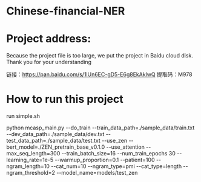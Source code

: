 # Chinese-financial-NER



# Project address:

Because the project file is too large, we put the project in Baidu cloud disk. Thank you for your understanding

链接：https://pan.baidu.com/s/1lUn6EC-gD5-E6g8EkAklwQ 
提取码：M978 








# How to run this project

run simple.sh
 
 
 
 
 
python mcasp_main.py --do_train --train_data_path=./sample_data/train.txt --dev_data_path=./sample_data/dev.txt --test_data_path=./sample_data/test.txt --use_zen --bert_model=./ZEN_pretrain_base_v0.1.0 --use_attention --max_seq_length=300 --train_batch_size=16 --num_train_epochs 30 --learning_rate=1e-5 --warmup_proportion=0.1 --patient=100 --ngram_length=10 --cat_num=10 --ngram_type=pmi --cat_type=length --ngram_threshold=2 --model_name=models/test_zen
